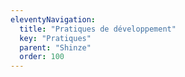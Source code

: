 ```yaml
---
eleventyNavigation:
  title: "Pratiques de développement"
  key: "Pratiques"
  parent: "Shinze"
  order: 100
---
```

